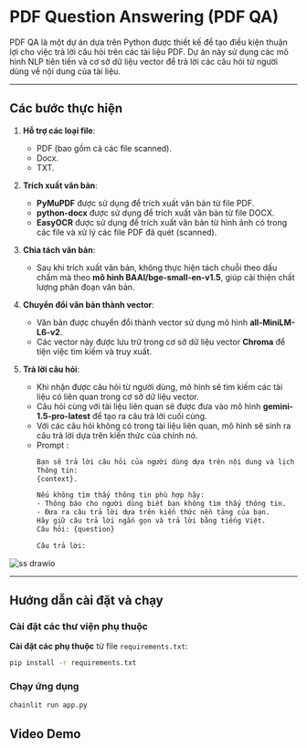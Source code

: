 # PDF Question Answering (PDF QA)

PDF QA là một dự án dựa trên Python được thiết kế để tạo điều kiện thuận lợi cho việc trả lời câu hỏi trên các tài liệu PDF. Dự án này sử dụng các mô hình NLP tiên tiến và cơ sở dữ liệu vector để trả lời các câu hỏi từ người dùng về nội dung của tài liệu.

---

## Các bước thực hiện  
1. **Hỗ trợ các loại file**:  
   - PDF (bao gồm cả các file scanned).  
   - Docx.  
   - TXT.  

2. **Trích xuất văn bản**:  
   - **PyMuPDF** được sử dụng để trích xuất văn bản từ file PDF.  
   - **python-docx** được sử dụng để trích xuất văn bản từ file DOCX.  
   - **EasyOCR** được sử dụng để trích xuất văn bản từ hình ảnh có trong các file và xử lý các file PDF đã quét (scanned).  

3. **Chia tách văn bản**:  
   - Sau khi trích xuất văn bản, không thực hiện tách chuỗi theo dấu chấm mà theo **mô hình BAAI/bge-small-en-v1.5**, giúp cải thiện chất lượng phân đoạn văn bản.

4. **Chuyển đổi văn bản thành vector**:  
   - Văn bản được chuyển đổi thành vector sử dụng mô hình **all-MiniLM-L6-v2**.  
   - Các vector này được lưu trữ trong cơ sở dữ liệu vector **Chroma** để tiện việc tìm kiếm và truy xuất.

5. **Trả lời câu hỏi**:  
   - Khi nhận được câu hỏi từ người dùng, mô hình sẽ tìm kiếm các tài liệu có liên quan trong cơ sở dữ liệu vector.  
   - Câu hỏi cùng với tài liệu liên quan sẽ được đưa vào mô hình **gemini-1.5-pro-latest** để tạo ra câu trả lời cuối cùng.
   - Với các câu hỏi không có trong tài liệu liên quan, mô hình sẽ sinh ra câu trả lời dựa trên kiến thức của chính nó.
   - Prompt :
     ```bash
     Bạn sẽ trả lời câu hỏi của người dùng dựa trên nội dung và lịch sử trò chuyện sau: 
     Thông tin:
     {context}.

     Nếu không tìm thấy thông tin phù hợp hãy:
     - Thông báo cho người dùng biết bạn không tìm thấy thông tin.
     - Đưa ra câu trả lời dựa trên kiến thức nền tảng của bạn.
     Hãy giữ câu trả lời ngắn gọn và trả lời bằng tiếng Việt.
     Câu hỏi: {question}

     Câu trả lời:
     ```

![ss drawio](https://github.com/user-attachments/assets/89b1c13d-695d-4e77-8b4e-741fecfaf809)

---

## Hướng dẫn cài đặt và chạy

### Cài đặt các thư viện phụ thuộc

 **Cài đặt các phụ thuộc** từ file `requirements.txt`:
   ```bash
   pip install -r requirements.txt
   ```

### Chạy ứng dụng
   ```bash
   chainlit run app.py
   ```

## Video Demo
